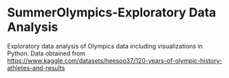 # SummerOlympics-Exploratory Data Analysis
Exploratory data analysis of Olympics data including visualizations in Python. Data obtained from https://www.kaggle.com/datasets/heesoo37/120-years-of-olympic-history-athletes-and-results

